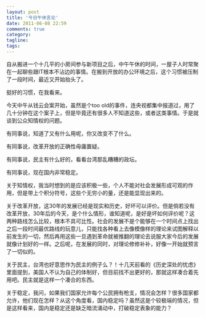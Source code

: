 ```yaml
---
layout: post
title: '今日午休言论'
date: 2011-06-08 22:59
comments: true
category: 
tagline: 
tags:
---
```

    

自从搬进一个十几平的小房间参与新项目之后，中午午休的时间，一屋子人时常聚在一起聊些跟IT根本不沾边的事情。在搬到开放的办公环境之后，这个习惯被压制了一段时间，最近又开始抬头了。

挺好的习惯，在我看来。

今天中午从钱云会案开始，虽然是个too old的事件，连央视都集中报道过，用了几十分钟在这个案子上，但是毕竟还有很多人不知道这些，或者这类事情。于是就谈到公众知情权的问题。

有同事说，知道了又有什么用呢，你又改变不了什么。

有同事说，改革开放的正确性毋庸置疑。

有同事说，民主有什么好的，看看台湾那乱糟糟的政坛。

有同事说，现在国内非常稳定。

关于知情权，我当时想到的是应该积极一些，个人不能对社会发展形成可观的作用，但是带上个积分符号，这些个无穷小的量，还是能显现出来的。

关于改革开放，这30年的发展已经是现实和历史，好坏可以评价。但是倘若没有改革开放，30年后的今天，是个什么情形，谁知道呢，是好是坏如何评价呢？这两种路线怎么比较，根本不具可比性。社会的发展不是个能够在一个时间点上找出之后一段时间最优路线的玩意儿，只能找各种看上去像模像样的理论来试图解释以前发生的一切，然后再用这些一旦遇到革命就被推翻的理论去说服大家今后的发展就像计划好的一样。之后呢，在发展的同时，对理论修修补补，好像一开始就预言了一切似的。

关于民主，台湾也好意思作为民主的例子么？！十几天前看的《历史深处的忧虑》里面提到，美国人不认为自己的体制好，但目前找不出更好的，那就这样凑合着先用吧。民主就是这样一个凑合的东西。

关于稳定，我问，如果我们国家允许每个公民拥有枪支，情况会怎样？很多国家都允许，他们现在怎样？从这个角度看，国内稳定吗？虽然这是个较极端的情况，但是这样看来，国内是稳定还是缺乏暗流涌动中，打破稳定表象的能力？
